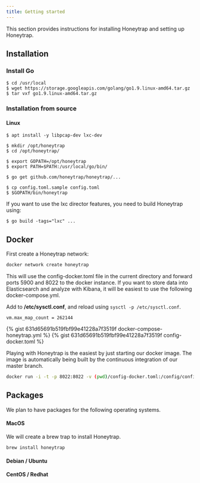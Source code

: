 ```yaml
---
title: Getting started
---
```


This section provides instructions for installing Honeytrap and setting up Honeytrap. 

## Installation

### Install Go

```
$ cd /usr/local
$ wget https://storage.googleapis.com/golang/go1.9.linux-amd64.tar.gz
$ tar vxf go1.9.linux-amd64.tar.gz
```

### Installation from source

#### Linux

```
$ apt install -y libpcap-dev lxc-dev

$ mkdir /opt/honeytrap
$ cd /opt/honeytrap/

$ export GOPATH=/opt/honeytrap
$ export PATH=$PATH:/usr/local/go/bin/

$ go get github.com/honeytrap/honeytrap/...

$ cp config.toml.sample config.toml
$ $GOPATH/bin/honeytrap
```

If you want to use the lxc director features, you need to build Honeytrap using:

```
$ go build -tags="lxc" ...
```

## Docker

First create a Honeytrap network:

```bash
docker network create honeytrap
```

This will use the config-docker.toml file in the current directory and forward ports 5900 and 8022 to the docker instance. If you want to store data into Elasticsearch and analyze with Kibana, it will be easiest to use the following docker-compose.yml.

Add to **/etc/sysctl.conf**, and reload using `sysctl -p /etc/sysctl.conf`.

```
vm.max_map_count = 262144
```

{% gist 631d65691b519fbf99e41228a7f3519f docker-compose-honeytrap.yml %}
{% gist 631d65691b519fbf99e41228a7f3519f config-docker.toml %}

Playing with Honeytrap is the easiest by just starting our docker image. The image is automatically being built by the continuous integration of our master branch. 

```bash
docker run -i -t -p 8022:8022 -v (pwd)/config-docker.toml:/config/config.toml -v (pwd)/data:/data/ honeytrap/honeytrap:latest 
```

## Packages

We plan to have packages for the following operating systems.

#### MacOS

We will create a brew trap to install Honeytrap.

```
brew install honeytrap
```

#### Debian / Ubuntu

#### CentOS / Redhat

